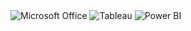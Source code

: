 <img src="https://img.icons8.com/color/48/000000/microsoft-office-2019.png" alt="Microsoft Office" title="Microsoft Office Suite" />
<img src="https://img.icons8.com/color/48/000000/tableau-software.png" alt="Tableau" title="Tableau" />
<img src="https://img.icons8.com/color/48/000000/power-bi.png" alt="Power BI" title="Power BI" />

